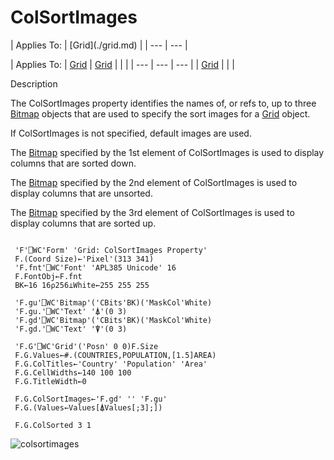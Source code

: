 




<h1 class="heading"><span class="name">ColSortImages</span></h1>
| Applies To: | [Grid](./grid.md) |
| --- | ---  |

| Applies To: | [Grid](./grid.md) | [Grid](./grid.md) |  |  |
| --- | --- | ---  |
| [Grid](./grid.md) |  |  |


Description


The ColSortImages property identifies the names of, or refs to, up to three [Bitmap](./bitmap.md) objects that are used to specify the sort images for a [Grid](./grid.md) object.



If ColSortImages is not specified, default images are used.


The [Bitmap](./bitmap.md) specified by the 1st element of ColSortImages is used to display columns that are sorted down.


The [Bitmap](./bitmap.md) specified by the 2nd element of ColSortImages is used to display columns that are unsorted.


The [Bitmap](./bitmap.md) specified by the 3rd element of ColSortImages is used to display columns that are sorted up.
```apl

 'F'⎕WC'Form' 'Grid: ColSortImages Property'
 F.(Coord Size)←'Pixel'(313 341)
 'F.fnt'⎕WC'Font' 'APL385 Unicode' 16
 F.FontObj←F.fnt
 BK←16 16⍴256⊥White←255 255 255

 'F.gu'⎕WC'Bitmap'('CBits'BK)('MaskCol'White)
 'F.gu.'⎕WC'Text' '⍋'(0 3)
 'F.gd'⎕WC'Bitmap'('CBits'BK)('MaskCol'White)
 'F.gd.'⎕WC'Text' '⍒'(0 3)

 'F.G'⎕WC'Grid'('Posn' 0 0)F.Size
 F.G.Values←#.(COUNTRIES,POPULATION,[1.5]AREA)
 F.G.ColTitles←'Country' 'Population' 'Area'
 F.G.CellWidths←140 100 100
 F.G.TitleWidth←0

 F.G.ColSortImages←'F.gd' '' 'F.gu'
 F.G.(Values←Values[⍋Values[;3];])

 F.G.ColSorted 3 1
```


![colsortimages](../img/colsortimages.png)


